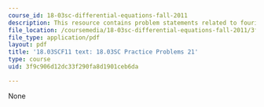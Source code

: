 ```yaml
---
course_id: 18-03sc-differential-equations-fall-2011
description: This resource contains problem statements related to fourier series.
file_location: /coursemedia/18-03sc-differential-equations-fall-2011/3f9c906d12dc33f290fa8d1901ceb6da_MIT18_03SCF11_rec_13s21.pdf
file_type: application/pdf
layout: pdf
title: '18.03SCF11 text: 18.03SC Practice Problems 21'
type: course
uid: 3f9c906d12dc33f290fa8d1901ceb6da

---
```

None